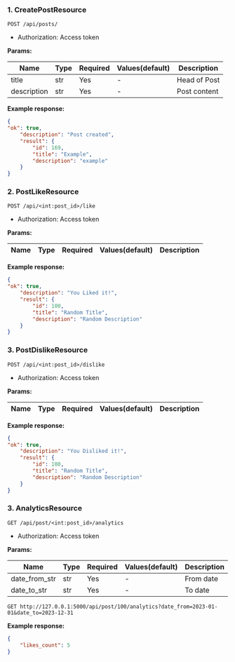 ### **1. CreatePostResource**

```http
POST /api/posts/
```

- Authorization: Access token

**Params:**

| Name     | Type | Required | Values(default) | Description       |
| -------- | ---- |----------|-----------------|-------------------|
| title   | str  | Yes      | -               | Head of Post      |
| description     | str  | Yes      | -               | Post content      |


**Example response:**

```json
{
"ok": true,
    "description": "Post created",
    "result": {
        "id": 169,
        "title": "Example",
        "description": "example"
    }
}
```


### **2. PostLikeResource**

```http
POST /api/<int:post_id>/like
```

- Authorization: Access token

**Params:**

| Name     | Type | Required | Values(default) | Description       |
| -------- | ---- |----------|-----------------|-------------------|


**Example response:**

```json
{
"ok": true,
    "description": "You Liked it!",
    "result": {
        "id": 100,
        "title": "Random Title",
        "description": "Random Description"
    }
}
```

### **3. PostDislikeResource**

```http
POST /api/<int:post_id>/dislike
```

- Authorization: Access token

**Params:**

| Name     | Type | Required | Values(default) | Description       |
| -------- | ---- |----------|-----------------|-------------------|


**Example response:**

```json
{
"ok": true,
    "description": "You Disliked it!",
    "result": {
        "id": 100,
        "title": "Random Title",
        "description": "Random Description"
    }
}
```

### **3. AnalyticsResource**

```http
GET /api/post/<int:post_id>/analytics
```

- Authorization: Access token

**Params:**

| Name     | Type | Required | Values(default) | Description |
| -------- | ---- |----------|-----------------|-------------|
| date_from_str   | str  | Yes      | -               | From date   |
| date_to_str     | str  | Yes      | -               | To date     |
```http
GET http://127.0.0.1:5000/api/post/100/analytics?date_from=2023-01-01&date_to=2023-12-31
```


**Example response:**
```json
{
    "likes_count": 5
}

```